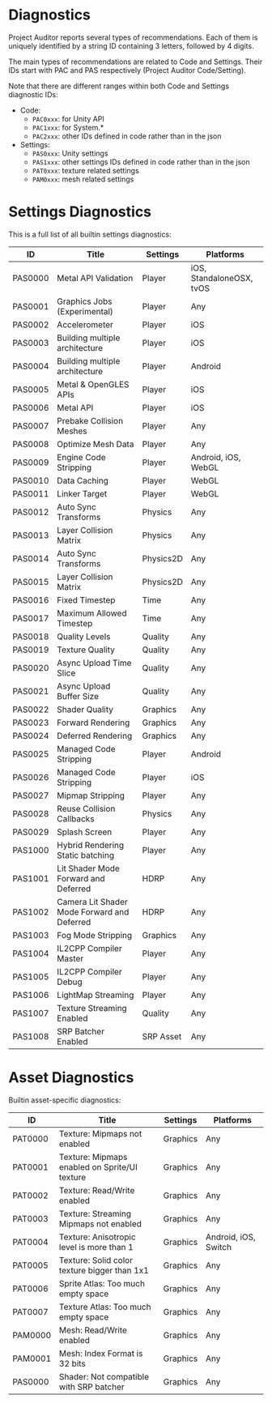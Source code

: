 # Diagnostics
Project Auditor reports several types of recommendations. Each of them is uniquely identified by a string ID containing 3 letters, followed by 4 digits. 

The main types of recommendations are related to Code and Settings. Their IDs start with PAC and PAS respectively (Project Auditor Code/Setting).

Note that there are different ranges within both Code and Settings diagnostic IDs:
- Code:
  - `PAC0xxx`: for Unity API
  - `PAC1xxx`: for System.*
  - `PAC2xxx`: other IDs defined in code rather than in the json
- Settings:
  - `PAS0xxx`: Unity settings 
  - `PAS1xxx`: other settings IDs defined in code rather than in the json
  - `PAT0xxx`: texture related settings
  - `PAM0xxx`: mesh related settings

# Settings Diagnostics
This is a full list of all builtin settings diagnostics:

| ID      | Title                                       | Settings  | Platforms                |
|---------|---------------------------------------------|-----------|--------------------------|
| PAS0000 | Metal API Validation                        | Player    | iOS, StandaloneOSX, tvOS |
| PAS0001 | Graphics Jobs (Experimental)                | Player    | Any                      |
| PAS0002 | Accelerometer                               | Player    | iOS                      |
| PAS0003 | Building multiple architecture              | Player    | iOS                      |
| PAS0004 | Building multiple architecture              | Player    | Android                  |
| PAS0005 | Metal & OpenGLES APIs                       | Player    | iOS                      |
| PAS0006 | Metal API                                   | Player    | iOS                      |
| PAS0007 | Prebake Collision Meshes                    | Player    | Any                      |
| PAS0008 | Optimize Mesh Data                          | Player    | Any                      |
| PAS0009 | Engine Code Stripping                       | Player    | Android, iOS, WebGL      |
| PAS0010 | Data Caching                                | Player    | WebGL                    |
| PAS0011 | Linker Target                               | Player    | WebGL                    |
| PAS0012 | Auto Sync Transforms                        | Physics   | Any                      |
| PAS0013 | Layer Collision Matrix                      | Physics   | Any                      |
| PAS0014 | Auto Sync Transforms                        | Physics2D | Any                      |
| PAS0015 | Layer Collision Matrix                      | Physics2D | Any                      |
| PAS0016 | Fixed Timestep                              | Time      | Any                      |
| PAS0017 | Maximum Allowed Timestep                    | Time      | Any                      |
| PAS0018 | Quality Levels                              | Quality   | Any                      |
| PAS0019 | Texture Quality                             | Quality   | Any                      |
| PAS0020 | Async Upload Time Slice                     | Quality   | Any                      |
| PAS0021 | Async Upload Buffer Size                    | Quality   | Any                      |
| PAS0022 | Shader Quality                              | Graphics  | Any                      |
| PAS0023 | Forward Rendering                           | Graphics  | Any                      |
| PAS0024 | Deferred Rendering                          | Graphics  | Any                      |
| PAS0025 | Managed Code Stripping                      | Player    | Android                  |
| PAS0026 | Managed Code Stripping                      | Player    | iOS                      |
| PAS0027 | Mipmap Stripping                            | Player    | Any                      |
| PAS0028 | Reuse Collision Callbacks                   | Physics   | Any                      |
| PAS0029 | Splash Screen                               | Player    | Any                      |
| PAS1000 | Hybrid Rendering Static batching            | Player    | Any                      |
| PAS1001 | Lit Shader Mode Forward and Deferred        | HDRP      | Any                      |
| PAS1002 | Camera Lit Shader Mode Forward and Deferred | HDRP      | Any                      |
| PAS1003 | Fog Mode Stripping						    | Graphics  | Any                      |
| PAS1004 | IL2CPP Compiler Master						| Player    | Any                      |
| PAS1005 | IL2CPP Compiler Debug						| Player    | Any                      |
| PAS1006 | LightMap Streaming						    | Player    | Any                      |
| PAS1007 | Texture Streaming Enabled                   | Quality   | Any                      |
| PAS1008 | SRP Batcher Enabled                         | SRP Asset | Any                      |


# Asset Diagnostics
Builtin asset-specific diagnostics:

| ID      | Title                                         | Settings  | Platforms            |
|---------|-----------------------------------------------|-----------|----------------------|
| PAT0000 | Texture: Mipmaps not enabled                  | Graphics  | Any                  |
| PAT0001 | Texture: Mipmaps enabled on Sprite/UI texture | Graphics  | Any                  |
| PAT0002 | Texture: Read/Write enabled                   | Graphics  | Any                  |
| PAT0003 | Texture: Streaming Mipmaps not enabled        | Graphics  | Any                  |
| PAT0004 | Texture: Anisotropic level is more than 1     | Graphics  | Android, iOS, Switch |
| PAT0005 | Texture: Solid color texture bigger than 1x1  | Graphics  | Any                  |
| PAT0006 | Sprite Atlas: Too much empty space            | Graphics  | Any                  |
| PAT0007 | Texture Atlas: Too much empty space           | Graphics  | Any                  |
| PAM0000 | Mesh: Read/Write enabled                      | Graphics  | Any                  |
| PAM0001 | Mesh: Index Format is 32 bits                 | Graphics  | Any                  |
| PAS0000 | Shader: Not compatible with SRP batcher       | Graphics  | Any                  |
